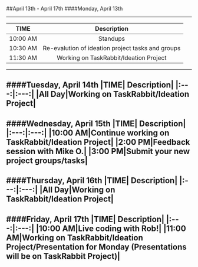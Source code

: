 ##April 13th - April 17th
####Monday, April 13th

---
|TIME| Description|
|:---:|:---:|
|10:00 AM|Standups|
|10:30 AM|Re-evalution of ideation project tasks and groups|
|11:30 AM|Working on TaskRabbit/Ideation Project|
---
####Tuesday, April 14th
|TIME| Description|
|:---:|:---:|
|All Day|Working on TaskRabbit/Ideation Project|
---
####Wednesday, April 15th
|TIME| Description|
|:---:|:---:|
|10:00 AM|Continue working on TaskRabbit/Ideation Project|
|2:00 PM|Feedback session with Mike O.|
|3:00 PM|Submit your new project groups/tasks|
---
####Thursday, April 16th
|TIME| Description|
|:---:|:---:|
|All Day|Working on TaskRabbit/Ideation Project|
---
####Friday, April 17th
|TIME| Description|
|:---:|:---:|
|10:00 AM|Live coding with Rob!|
|11:00 AM|Working on TaskRabbit/Ideation Project/Presentation for Monday (Presentations will be on TaskRabbit Project)|
---
